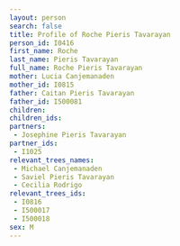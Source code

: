 ```yaml
---
layout: person
search: false
title: Profile of Roche Pieris Tavarayan
person_id: I0416
first_name: Roche
last_name: Pieris Tavarayan
full_name: Roche Pieris Tavarayan
mother: Lucia Canjemanaden
mother_id: I0815
father: Caitan Pieris Tavarayan
father_id: I500081
children:
children_ids:
partners:
 - Josephine Pieris Tavarayan
partner_ids:
 - I1025
relevant_trees_names:
 - Michael Canjemanaden
 - Saviel Pieris Tavarayan
 - Cecilia Rodrigo
relevant_trees_ids:
 - I0816
 - I500017
 - I500018
sex: M
---
```



